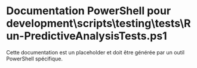 # Documentation PowerShell pour development\scripts\testing\tests\Run-PredictiveAnalysisTests.ps1

Cette documentation est un placeholder et doit être générée par un outil PowerShell spécifique.
